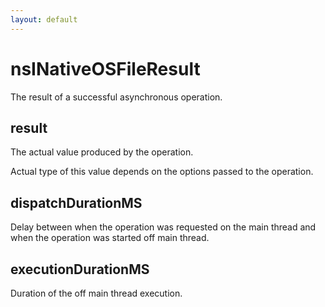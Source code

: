 ```yaml
---
layout: default
---
```


# nsINativeOSFileResult #

The result of a successful asynchronous operation.


## result ##

The actual value produced by the operation.

Actual type of this value depends on the options passed to the
operation.


## dispatchDurationMS ##

Delay between when the operation was requested on the main thread and
when the operation was started off main thread.


## executionDurationMS ##

Duration of the off main thread execution.

